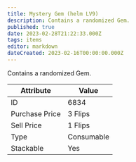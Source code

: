 ```yaml
---
title: Mystery Gem (helm LV9)
description: Contains a randomized Gem.
published: true
date: 2023-02-28T21:22:33.000Z
tags: items
editor: markdown
dateCreated: 2023-02-16T00:00:00.000Z
---
```


Contains a randomized Gem.

|Attribute|Value|
|-|-|
|ID|6834|
|Purchase Price|3 Flips|
|Sell Price|1 Flips|
|Type|Consumable|
|Stackable|Yes|

